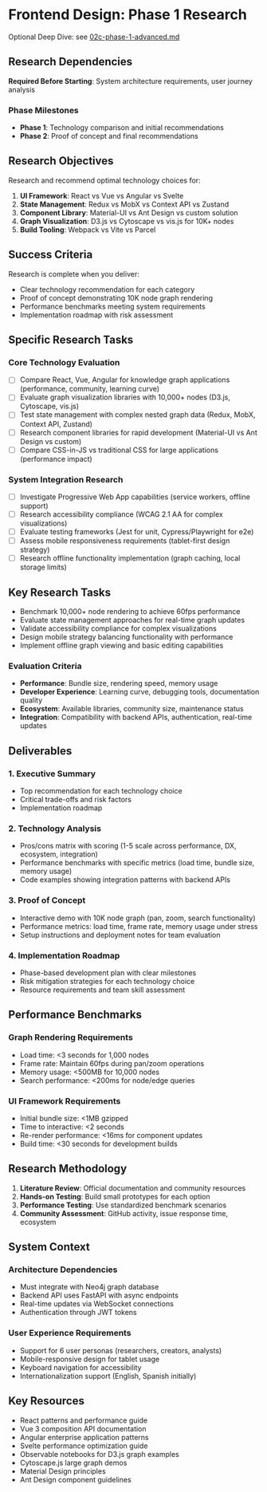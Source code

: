 # Frontend Design: Phase 1 Research

Optional Deep Dive: see [02c-phase-1-advanced.md](02c-phase-1-advanced.md)

## Research Dependencies
**Required Before Starting**: System architecture requirements, user journey analysis

### Phase Milestones
- **Phase 1**: Technology comparison and initial recommendations
- **Phase 2**: Proof of concept and final recommendations

## Research Objectives

Research and recommend optimal technology choices for:

1. **UI Framework**: React vs Vue vs Angular vs Svelte
2. **State Management**: Redux vs MobX vs Context API vs Zustand
3. **Component Library**: Material-UI vs Ant Design vs custom solution
4. **Graph Visualization**: D3.js vs Cytoscape vs vis.js for 10K+ nodes
5. **Build Tooling**: Webpack vs Vite vs Parcel

## Success Criteria

Research is complete when you deliver:
- Clear technology recommendation for each category
- Proof of concept demonstrating 10K node graph rendering
- Performance benchmarks meeting system requirements
- Implementation roadmap with risk assessment

## Specific Research Tasks

### Core Technology Evaluation
- [ ] Compare React, Vue, Angular for knowledge graph applications (performance, community, learning curve)
- [ ] Evaluate graph visualization libraries with 10,000+ nodes (D3.js, Cytoscape, vis.js)
- [ ] Test state management with complex nested graph data (Redux, MobX, Context API, Zustand)
- [ ] Research component libraries for rapid development (Material-UI vs Ant Design vs custom)
- [ ] Compare CSS-in-JS vs traditional CSS for large applications (performance impact)

### System Integration Research
- [ ] Investigate Progressive Web App capabilities (service workers, offline support)
- [ ] Research accessibility compliance (WCAG 2.1 AA for complex visualizations)
- [ ] Evaluate testing frameworks (Jest for unit, Cypress/Playwright for e2e)
- [ ] Assess mobile responsiveness requirements (tablet-first design strategy)
- [ ] Research offline functionality implementation (graph caching, local storage limits)

## Key Research Tasks

- Benchmark 10,000+ node rendering to achieve 60fps performance
- Evaluate state management approaches for real-time graph updates
- Validate accessibility compliance for complex visualizations
- Design mobile strategy balancing functionality with performance
- Implement offline graph viewing and basic editing capabilities

### Evaluation Criteria
- **Performance**: Bundle size, rendering speed, memory usage
- **Developer Experience**: Learning curve, debugging tools, documentation quality
- **Ecosystem**: Available libraries, community size, maintenance status
- **Integration**: Compatibility with backend APIs, authentication, real-time updates

## Deliverables

### 1. Executive Summary
- Top recommendation for each technology choice
- Critical trade-offs and risk factors
- Implementation roadmap

### 2. Technology Analysis
- Pros/cons matrix with scoring (1-5 scale across performance, DX, ecosystem, integration)
- Performance benchmarks with specific metrics (load time, bundle size, memory usage)
- Code examples showing integration patterns with backend APIs

### 3. Proof of Concept
- Interactive demo with 10K node graph (pan, zoom, search functionality)
- Performance metrics: load time, frame rate, memory usage under stress
- Setup instructions and deployment notes for team evaluation

### 4. Implementation Roadmap
- Phase-based development plan with clear milestones
- Risk mitigation strategies for each technology choice
- Resource requirements and team skill assessment

## Performance Benchmarks

### Graph Rendering Requirements
- Load time: <3 seconds for 1,000 nodes
- Frame rate: Maintain 60fps during pan/zoom operations
- Memory usage: <500MB for 10,000 nodes
- Search performance: <200ms for node/edge queries

### UI Framework Requirements
- Initial bundle size: <1MB gzipped
- Time to interactive: <2 seconds
- Re-render performance: <16ms for component updates
- Build time: <30 seconds for development builds

## Research Methodology

1. **Literature Review**: Official documentation and community resources
2. **Hands-on Testing**: Build small prototypes for each option
3. **Performance Testing**: Use standardized benchmark scenarios
4. **Community Assessment**: GitHub activity, issue response time, ecosystem

## System Context

### Architecture Dependencies
- Must integrate with Neo4j graph database
- Backend API uses FastAPI with async endpoints
- Real-time updates via WebSocket connections
- Authentication through JWT tokens

### User Experience Requirements
- Support for 6 user personas (researchers, creators, analysts)
- Mobile-responsive design for tablet usage
- Keyboard navigation for accessibility
- Internationalization support (English, Spanish initially)

## Key Resources

- React patterns and performance guide
- Vue 3 composition API documentation
- Angular enterprise application patterns
- Svelte performance optimization guide
- Observable notebooks for D3.js graph examples
- Cytoscape.js large graph demos
- Material Design principles
- Ant Design component guidelines


